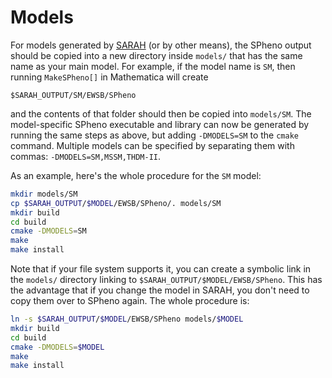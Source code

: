 Models
======

For models generated by [SARAH](https://sarah.hepforge.org/) (or by other
means), the SPheno output should be copied into a new directory inside `models/`
that has the same name as your main model.  For example, if the model name is
`SM`, then running `MakeSPheno[]` in Mathematica will create

```
$SARAH_OUTPUT/SM/EWSB/SPheno
```

and the contents of that folder should then be copied into `models/SM`.  The
model-specific SPheno executable and library can now be generated by running the
same steps as above, but adding `-DMODELS=SM` to the `cmake` command.  Multiple
models can be specified by separating them with commas:
`-DMODELS=SM,MSSM,THDM-II`.

As an example, here's the whole procedure for the `SM` model:

```sh
mkdir models/SM
cp $SARAH_OUTPUT/$MODEL/EWSB/SPheno/. models/SM
mkdir build
cd build
cmake -DMODELS=SM
make
make install
```

Note that if your file system supports it, you can create a symbolic link in the
`models/` directory linking to `$SARAH_OUTPUT/$MODEL/EWSB/SPheno`.  This has the
advantage that if you change the model in SARAH, you don't need to copy them
over to SPheno again.  The whole procedure is:

```sh
ln -s $SARAH_OUTPUT/$MODEL/EWSB/SPheno models/$MODEL
mkdir build
cd build
cmake -DMODELS=$MODEL
make
make install
```
